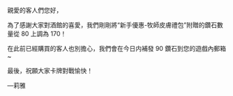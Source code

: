 親愛的客人們您好，





為了感謝大家對酒館的喜愛，我們剛剛將“新手優惠-牧師皮膚禮包”附贈的鑽石數量從 80 上調為 170！

在此前已經購買的客人也別擔心，我們會在今日内補發 90 鑽石到您的遊戲內郵箱~





最後，祝願大家卡牌對戰愉快！





—莉雅
